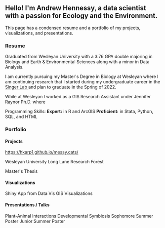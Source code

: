 ## Hello! I'm Andrew Hennessy, a data scientist with a passion for Ecology and the Environment.
This page has a condensed resume and a portfolio of my projects, visualizations, and presentations.

### Resume
Graduated from Wesleyan University with a 3.76 GPA double majoring in Biology and Earth & Environmental Sciences along with a minor in Data Analysis.

I am currently pursuing my Master's Degree in Biology at Wesleyan where I am continuing research that I started during my undergraduate career in the <a href="http://msinger.faculty.wesleyan.edu/"> Singer Lab </a> and plan to graduate in the Spring of 2022.

While at Wesleyan I worked as a GIS Research Assistant under Jennifer Raynor Ph.D. where


Programming Skills: <b>Expert:</b> in R and ArcGIS <b>Proficient:</b> in Stata, Python, SQL, and HTML

### Portfolio
#### Projects

https://hkarp1.github.io/messy.cats/

Wesleyan University Long Lane Research Forest

Master's Thesis

 #### Visualizations

Shiny App from Data Vis
GIS Visualizations 
 
#### Presentations / Talks

Plant-Animal Interactions
Developmental Symbiosis
Sophomore Summer Poster
Junior Summer Poster




